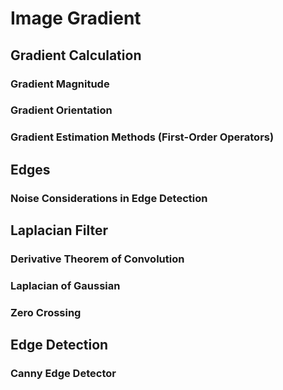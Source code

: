 # Image Gradient

## Gradient Calculation

### Gradient Magnitude

### Gradient Orientation

### Gradient Estimation Methods (First-Order Operators)

## Edges

### Noise Considerations in Edge Detection

## Laplacian Filter

### Derivative Theorem of Convolution

### Laplacian of Gaussian

### Zero Crossing

## Edge Detection

### Canny Edge Detector
